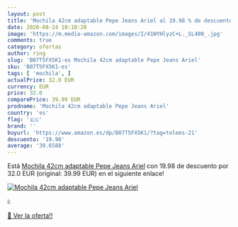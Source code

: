 ```yaml
---
layout: post
title: 'Mochila 42cm adaptable Pepe Jeans Ariel al 19.98 % de descuento'
date: 2020-08-24 10:10:28
image: 'https://m.media-amazon.com/images/I/41WYHlyzC+L._SL400_.jpg'
comments: true
category: ofertas
author: ring
slug: 'B07T5FX5K1-es Mochila 42cm adaptable Pepe Jeans Ariel'
sku: 'B07T5FX5K1-es'
tags: [ 'mochila', ]
actualPrice: 32.0 EUR
currency: EUR
price: 32.0
comparePrice: 39.99 EUR
prodname: 'Mochila 42cm adaptable Pepe Jeans Ariel'
country: 'es'
flag: '🇪🇸'
brand: ''
buyurl: 'https://www.amazon.es/dp/B07T5FX5K1/?tag=tolees-21'
descuento: '19.98'
average: '39.6588'
---
```


Está [Mochila 42cm adaptable Pepe Jeans Ariel](https://www.amazon.es/dp/B07T5FX5K1/?tag=tolees-21) con 19.98 de descuento por 32.0 EUR (original: 39.99 EUR) en el siguiente enlace!

[![Mochila 42cm adaptable Pepe Jeans Ariel](https://m.media-amazon.com/images/I/41WYHlyzC+L._SL400_.jpg)](https://www.amazon.es/dp/B07T5FX5K1/?tag=tolees-21)

ℹ️:


[🛒 Ver la oferta!!](https://www.amazon.es/dp/B07T5FX5K1/?tag=tolees-21)
